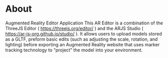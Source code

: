 # About 
Augmented Reality Editor Application
This AR Editor is a combination of the ThreeJS Editor ( https://threejs.org/editor/ ) and the ARJS Studio ( https://ar-js-org.github.io/studio/ ). It allows users to upload models stored as a GLTF, preform basic edits (such as adjusting the scale, rotation, and lighting) before exporting an Augmented Reality website that uses marker tracking technology to “project” the model into your environment.
